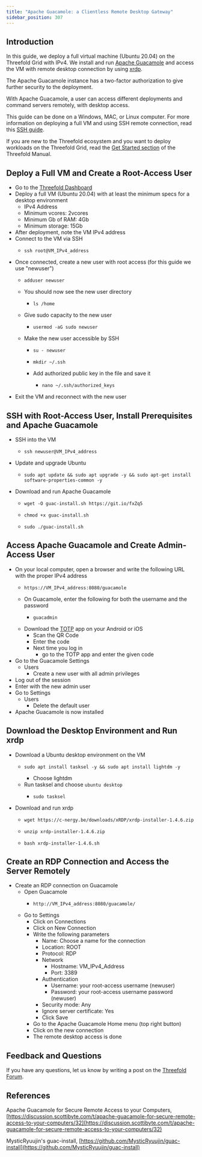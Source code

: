 ```yaml
---
title: "Apache Guacamole: a Clientless Remote Desktop Gateway"
sidebar_position: 307
---
```






## Introduction

In this guide, we deploy a full virtual machine (Ubuntu 20.04) on the Threefold Grid with IPv4. We install and run [Apache Guacamole](https://guacamole.apache.org/) and access the VM with remote desktop connection by using [xrdp](https://www.xrdp.org/).

The Apache Guacamole instance has a two-factor authorization to give further security to the deployment.

With Apache Guacamole, a user can access different deployments and command servers remotely, with desktop access.

This guide can be done on a Windows, MAC, or Linux computer. For more information on deploying a full VM and using SSH remote connection, read this [SSH guide](../../ssh_guide/ssh_guide.md).

If you are new to the Threefold ecosystem and you want to deploy workloads on the Threefold Grid, read the [Get Started section](../../tfgrid3_getstarted.md) of the Threefold Manual.



## Deploy a Full VM and Create a Root-Access User

* Go to the [Threefold Dashboard](https://dashboard.grid.tf/#/)
* Deploy a full VM (Ubuntu 20.04) with at least the minimum specs for a desktop environment
  * IPv4 Address
  * Minimum vcores: 2vcores
  * Minimum Gb of RAM: 4Gb
  * Minimum storage: 15Gb
* After deployment, note the VM IPv4 address
* Connect to the VM via SSH
  * ``` 
    ssh root@VM_IPv4_address
    ```
* Once connected, create a new user with root access (for this guide we use "newuser")
  * ``` 
    adduser newuser
    ```
  * You should now see the new user directory
    * ``` 
      ls /home
      ```
  * Give sudo capacity to the new user
    * ```
      usermod -aG sudo newuser
      ```
  * Make the new user accessible by SSH
    * ```
      su - newuser
      ```
    * ```
      mkdir ~/.ssh
      ```
    * Add authorized public key in the file and save it
      * ```
        nano ~/.ssh/authorized_keys
        ```
* Exit the VM and reconnect with the new user



## SSH with Root-Access User, Install Prerequisites and Apache Guacamole 

* SSH into the VM
  * ``` 
    ssh newuser@VM_IPv4_address
    ```
* Update and upgrade Ubuntu  
  * ```
    sudo apt update && sudo apt upgrade -y && sudo apt-get install software-properties-common -y
    ```
* Download and run Apache Guacamole  
  * ```
    wget -O guac-install.sh https://git.io/fxZq5
    ```
  * ```
    chmod +x guac-install.sh
    ```
  * ```
    sudo ./guac-install.sh
    ```



## Access Apache Guacamole and Create Admin-Access User

* On your local computer, open a browser and write the following URL with the proper IPv4 address
  * ```
    https://VM_IPv4_address:8080/guacamole
    ```
  * On Guacamole, enter the following for both the username and the password
    * ```
      guacadmin
      ```
  * Download the [TOTP](https://totp.app/) app on your Android or iOS
    * Scan the QR Code
    * Enter the code
    * Next time you log in
      * go to the TOTP app and enter the given code
* Go to the Guacamole Settings
  * Users
    * Create a new user with all admin privileges
* Log out of the session
* Enter with the new admin user
* Go to Settings
  * Users
    * Delete the default user
* Apache Guacamole is now installed



## Download the Desktop Environment and Run xrdp

* Download a Ubuntu desktop environment on the VM
    * ```
      sudo apt install tasksel -y && sudo apt install lightdm -y 
      ```
      * Choose lightdm
    * Run tasksel and choose `ubuntu desktop`
      * ```
        sudo tasksel
        ```

* Download and run xrdp
  * ```
    wget https://c-nergy.be/downloads/xRDP/xrdp-installer-1.4.6.zip
    ```
  * ```
    unzip xrdp-installer-1.4.6.zip
    ```
  * ```
    bash xrdp-installer-1.4.6.sh
    ```



## Create an RDP Connection and Access the Server Remotely

* Create an RDP connection on Guacamole
  * Open Guacamole
    * ```
      http://VM_IPv4_address:8080/guacamole/
      ```
  * Go to Settings
    * Click on Connections
    * Click on New Connection
    * Write the following parameters
      * Name: Choose a name for the connection
      * Location: ROOT
      * Protocol: RDP
      * Network
        * Hostname: VM_IPv4_Address
        * Port: 3389
      * Authentication
        * Username: your root-access username (newuser)
        * Password: your root-access username password (newuser)
      * Security mode: Any
      * Ignore server certificate: Yes
      * Click Save
    * Go to the Apache Guacamole Home menu (top right button)
    * Click on the new connection
    * The remote desktop access is done



## Feedback and Questions

If you have any questions, let us know by writing a post on the [Threefold Forum](https://forum.threefold.io/).



## References

Apache Guacamole for Secure Remote Access to your Computers, [https://discussion.scottibyte.com/t/apache-guacamole-for-secure-remote-access-to-your-computers/32](https://discussion.scottibyte.com/t/apache-guacamole-for-secure-remote-access-to-your-computers/32)

MysticRyuujin's guac-install, [https://github.com/MysticRyuujin/guac-install](https://github.com/MysticRyuujin/guac-install)